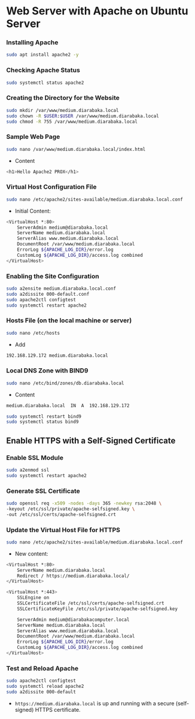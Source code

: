 # Web Server with Apache on Ubuntu Server

### Installing Apache

```sh
sudo apt install apache2 -y
```

### Checking Apache Status

```sh
sudo systemctl status apache2
```

### Creating the Directory for the Website

```sh
sudo mkdir /var/www/medium.diarabaka.local
sudo chown -R $USER:$USER /var/www/medium.diarabaka.local
sudo chmod -R 755 /var/www/medium.diarabaka.local
```

### Sample Web Page

```sh
sudo nano /var/www/medium.diarabaka.local/index.html
```

- Content

```sh
<h1>Hello Apache2 PROX</h1>
```

### Virtual Host Configuration File

```sh
sudo nano /etc/apache2/sites-available/medium.diarabaka.local.conf
```

- Initial Content:

```sh
<VirtualHost *:80>
    ServerAdmin medium@diarabaka.local
    ServerName medium.diarabaka.local
    ServerAlias www.medium.diarabaka.local
    DocumentRoot /var/www/medium.diarabaka.local
    ErrorLog ${APACHE_LOG_DIR}/error.log
    CustomLog ${APACHE_LOG_DIR}/access.log combined
</VirtualHost>
```

### Enabling the Site Configuration

```sh
sudo a2ensite medium.diarabaka.local.conf
sudo a2dissite 000-default.conf
sudo apache2ctl configtest
sudo systemctl restart apache2
```

### Hosts File (on the local machine or server)

```sh
sudo nano /etc/hosts
```

- Add

```sh
192.168.129.172 medium.diarabaka.local
```

### Local DNS Zone with BIND9

```sh
sudo nano /etc/bind/zones/db.diarabaka.local
```

- Content

```sh
medium.diarabaka.local  IN  A  192.168.129.172
```

```sh
sudo systemctl restart bind9
sudo systemctl status bind9
```

## Enable HTTPS with a Self-Signed Certificate

### Enable SSL Module

```sh
sudo a2enmod ssl
sudo systemctl restart apache2
```

### Generate SSL Certificate

```sh
sudo openssl req -x509 -nodes -days 365 -newkey rsa:2048 \
-keyout /etc/ssl/private/apache-selfsigned.key \
-out /etc/ssl/certs/apache-selfsigned.crt
```

### Update the Virtual Host File for HTTPS

```sh
sudo nano /etc/apache2/sites-available/medium.diarabaka.local.conf
```

- New content:

```sh
<VirtualHost *:80>
    ServerName medium.diarabaka.local
    Redirect / https://medium.diarabaka.local/
</VirtualHost>

<VirtualHost *:443>
    SSLEngine on
    SSLCertificateFile /etc/ssl/certs/apache-selfsigned.crt
    SSLCertificateKeyFile /etc/ssl/private/apache-selfsigned.key

    ServerAdmin medium@diarabakacomputer.local
    ServerName medium.diarabaka.local
    ServerAlias www.medium.diarabaka.local
    DocumentRoot /var/www/medium.diarabaka.local
    ErrorLog ${APACHE_LOG_DIR}/error.log
    CustomLog ${APACHE_LOG_DIR}/access.log combined
</VirtualHost>
```

### Test and Reload Apache

```sh
sudo apache2ctl configtest
sudo systemctl reload apache2
sudo a2dissite 000-default
```

- `https://medium.diarabaka.local` is up and running with a secure (self-signed) HTTPS certificate.
